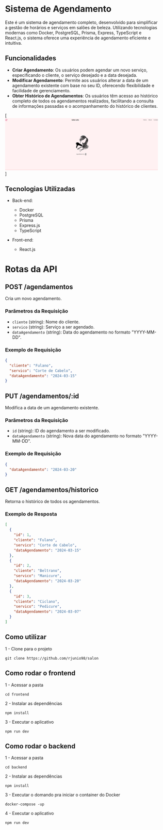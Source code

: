 # Sistema de Agendamento

Este é um sistema de agendamento completo, desenvolvido para simplificar a gestão de horários e serviços em salões de beleza. Utilizando tecnologias modernas como Docker, PostgreSQL, Prisma, Express, TypeScript e React.js, o sistema oferece uma experiência de agendamento eficiente e intuitiva.

## Funcionalidades

- **Criar Agendamento**: Os usuários podem agendar um novo serviço, especificando o cliente, o serviço desejado e a data desejada.
- **Modificar Agendamento**: Permite aos usuários alterar a data de um agendamento existente com base no seu ID, oferecendo flexibilidade e facilidade de gerenciamento.
- **Obter Histórico de Agendamentos**: Os usuários têm acesso ao histórico completo de todos os agendamentos realizados, facilitando a consulta de informações passadas e o acompanhamento do histórico de clientes.

[<img src="./design/agendamento.gif" alt="gif do projeto">]

## Tecnologias Utilizadas

- Back-end:

  - Docker
  - PostgreSQL
  - Prisma
  - Express.js
  - TypeScript

- Front-end:
  - React.js

# Rotas da API

## POST /agendamentos

Cria um novo agendamento.

### Parâmetros da Requisição

- `cliente` (string): Nome do cliente.
- `servico` (string): Serviço a ser agendado.
- `dataAgendamento` (string): Data do agendamento no formato "YYYY-MM-DD".

### Exemplo de Requisição

```json
{
  "cliente": "Fulano",
  "servico": "Corte de Cabelo",
  "dataAgendamento": "2024-03-15"
}
```

## PUT /agendamentos/:id

Modifica a data de um agendamento existente.

### Parâmetros da Requisição

- `id` (string): ID do agendamento a ser modificado.
- `dataAgendamento` (string): Nova data do agendamento no formato "YYYY-MM-DD".

### Exemplo de Requisição

```json
{
  "dataAgendamento": "2024-03-20"
}
```

## GET /agendamentos/historico

Retorna o histórico de todos os agendamentos.

### Exemplo de Resposta

```json
[
  {
    "id": 1,
    "cliente": "Fulano",
    "servico": "Corte de Cabelo",
    "dataAgendamento": "2024-03-15"
  },
  {
    "id": 2,
    "cliente": "Beltrano",
    "servico": "Manicure",
    "dataAgendamento": "2024-03-20"
  },
  {
    "id": 3,
    "cliente": "Ciclano",
    "servico": "Pedicure",
    "dataAgendamento": "2024-03-07"
  }
]
```

## Como utilizar

1 - Clone para o projeto

```
git clone https://github.com/rjunio98/salon
```

## Como rodar o frontend

1 - Acessar a pasta

```
cd frontend
```

2 - Instalar as dependências

```
npm install
```

3 - Executar o aplicativo

```
npm run dev
```

## Como rodar o backend

1 - Acessar a pasta

```
cd backend
```

2 - Instalar as dependências

```
npm install
```

3 - Executar o domando pra iniciar o container do Docker

```
docker-compose -up
```

4 - Executar o aplicativo

```
npm run dev
```
